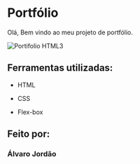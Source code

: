 # Portfólio 
Olá, Bem vindo ao meu projeto de portfólio.

![Portifolio HTML3](https://github.com/alvccpj/portfolio/assets/103002592/40dc8e2a-04d8-4163-8008-bd60b41fea77)

## Ferramentas utilizadas:

* HTML

* CSS

* Flex-box

## Feito por:

### Álvaro Jordão


